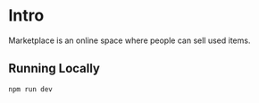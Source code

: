 # Intro

Marketplace is an online space where people can sell used items.

## Running Locally

```bash
npm run dev
```

